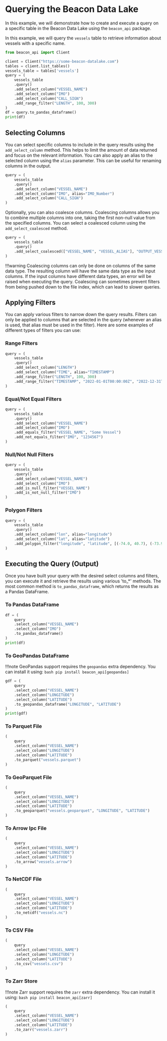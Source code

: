# Querying the Beacon Data Lake

In this example, we will demonstrate how to create and execute a query on a specific table in the Beacon Data Lake using the `beacon_api` package.

In this example, we will query the `vessels` table to retrieve information about vessels with a specific name.

```python
from beacon_api import Client

client = Client("https://some-beacon-datalake.com")
tables = client.list_tables()
vessels_table = tables['vessels']
query = (
    vessels_table
    .query()
    .add_select_column("VESSEL_NAME")
    .add_select_column("IMO")
    .add_select_column("CALL_SIGN")
    .add_range_filter("LENGTH", 100, 300)
)
df = query.to_pandas_dataframe()
print(df)
```

## Selecting Columns

You can select specific columns to include in the query results using the `add_select_column` method. This helps to limit the amount of data returned and focus on the relevant information. You can also apply an alias to the selected column using the `alias` parameter. This can be useful for renaming columns in the output.

```python
query = (
    vessels_table
    .query()
    .add_select_column("VESSEL_NAME")
    .add_select_column("IMO", alias="IMO_Number")
    .add_select_column("CALL_SIGN")
)
```

Optionally, you can also coalesce columns.
Coalescing columns allows you to combine multiple columns into one, taking the first non-null value from the specified columns.
You can select a coalesced column using the `add_select_coalesced` method.

```python
query = (
    vessels_table
    .query()
    .add_select_coalesced(["VESSEL_NAME", "VESSEL_ALIAS"], "OUTPUT_VESSEL_NAME")
)
```

!!!warning
    Coalescing columns can only be done on columns of the same data type.
    The resulting column will have the same data type as the input columns.
    If the input columns have different data types, an error will be raised when executing the query.
    Coalescing can sometimes prevent filters from being pushed down to the file index, which can lead to slower queries.

## Applying Filters

You can apply various filters to narrow down the query results. Filters can only be applied to columns that are selected in the query (whenever an alias is used, that alias must be used in the filter).
Here are some examples of different types of filters you can use:

### Range Filters

```python
query = (
    vessels_table
    .query()
    .add_select_column("LENGTH")
    .add_select_column("TIME", alias="TIMESTAMP")
    .add_range_filter("LENGTH", 100, 300)
    .add_range_filter("TIMESTAMP", "2022-01-01T00:00:00Z", "2022-12-31T23:59:59Z")
)
```

### Equal/Not Equal Filters

```python
query = (
    vessels_table
    .query()
    .add_select_column("VESSEL_NAME")
    .add_select_column("IMO")
    .add_equals_filter("VESSEL_NAME", "Some Vessel")
    .add_not_equals_filter("IMO", "1234567")
)
```

### Null/Not Null Filters

```python
query = (
    vessels_table
    .query()
    .add_select_column("VESSEL_NAME")
    .add_select_column("IMO")
    .add_is_null_filter("VESSEL_NAME")
    .add_is_not_null_filter("IMO")
)
```

### Polygon Filters

```python
query = (
    vessels_table
    .query()
    .add_select_column("lon", alias="longitude")
    .add_select_column("lat", alias="latitude")
    .add_polygon_filter("longitude", "latitude", [(-74.0, 40.7), (-73.9, 40.7), (-73.9, 40.8), (-74.0, 40.8), (-74.0, 40.7)])
)
```

## Executing the Query (Output)

Once you have built your query with the desired select columns and filters, you can execute it and retrieve the results using various 'to_*' methods. The most common method is `to_pandas_dataframe`, which returns the results as a Pandas DataFrame.

### To Pandas DataFrame

```python
df = (
    query
    .select_column("VESSEL_NAME")
    .select_column("IMO")
    .to_pandas_dataframe()
)
print(df)
```

### To GeoPandas DataFrame

!!!note 
    GeoPandas support requires the `geopandas` extra dependency. You can install it using:
    ```bash
    pip install beacon_api[geopandas]
    ```

```python
gdf = (
    query
    .select_column("VESSEL_NAME")
    .select_column("LONGITUDE")
    .select_column("LATITUDE")
    .to_geopandas_dataframe("LONGITUDE", "LATITUDE")
)
print(gdf)
```

### To Parquet File

```python
(
    query
    .select_column("VESSEL_NAME")
    .select_column("LONGITUDE")
    .select_column("LATITUDE")
    .to_parquet("vessels.parquet")
)
```

### To GeoParquet File

```python
(
    query
    .select_column("VESSEL_NAME")
    .select_column("LONGITUDE")
    .select_column("LATITUDE")
    .to_geoparquet("vessels.geoparquet", "LONGITUDE", "LATITUDE")
)
```

### To Arrow Ipc File

```python
(
    query
    .select_column("VESSEL_NAME")
    .select_column("LONGITUDE")
    .select_column("LATITUDE")
    .to_arrow("vessels.arrow")
)
```

### To NetCDF File

```python
(
    query
    .select_column("VESSEL_NAME")
    .select_column("LONGITUDE")
    .select_column("LATITUDE")
    .to_netcdf("vessels.nc")
)
```

### To CSV File

```python
(
    query
    .select_column("VESSEL_NAME")
    .select_column("LONGITUDE")
    .select_column("LATITUDE")
    .to_csv("vessels.csv")
)
```

### To Zarr Store

!!!note 
    Zarr support requires the `zarr` extra dependency. You can install it using:
    ```bash
    pip install beacon_api[zarr]
    ```

```python
(
    query
    .select_column("VESSEL_NAME")
    .select_column("LONGITUDE")
    .select_column("LATITUDE")
    .to_zarr("vessels.zarr")
)
```
